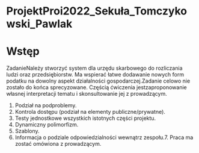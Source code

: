 # ProjektProi2022_Sekuła_Tomczykowski_Pawlak


 # Wstęp
ZadanieNależy stworzyć system dla urzędu skarbowego do rozliczania ludzi oraz przedsiębiorstw. Ma wspierać łatwe dodawanie nowych form podatku na dowolny aspekt działalności gospodarczej.Zadanie celowo nie zostało do końca sprecyzowane. Częścią ćwiczenia jestzaproponowanie własnej interpretacji tematu i skonsultowanie jej z prowadzącym.
1. Podział na podproblemy.
2. Kontrola dostępu (podział na elementy publiczne/prywatne).
3. Testy jednostkowe wszystkich istotnych części projektu.
4. Dynamiczny polimorfizm.
5. Szablony.
6. Informacja o podziale odpowiedzialności wewnątrz zespołu.7. Praca ma zostać omówiona z prowadzącym.
